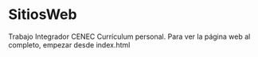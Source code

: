 # SitiosWeb
 Trabajo Integrador CENEC
Currículum personal.
Para ver la página web al completo, empezar desde index.html
